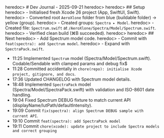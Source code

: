 heredoc> # Dev Journal - 2025-09-21
heredoc>
heredoc> ## Setup
heredoc> - Initialised fresh Xcode 26 project (App, SwiftUI, Swift).
heredoc> - Converted root `AeroXlone` folder from blue (buildable folder) → yellow (group).
heredoc> - Created groups: `Spectra ▸ Model`.
heredoc> - Created file: `Spectrum.swift` at `/AeroXlone/Spectra/Model/Spectrum.swift`.
heredoc> - Verified clean build (⌘B succeeded).
heredoc>
heredoc> ## Next
heredoc> - Add Spectrum model code.
heredoc> - Commit with `feat(spectra): add Spectrum model`.
heredoc> - Expand with `SpectraPack.swift`.
- 11:25 Implemented `Spectrum` model (Spectra/Model/Spectrum.swift). Codable/Sendable with clamped params and debug fix$
- 11:28 Committed accidentally in `chore(repo): initialise Xcode project, gitignore, and docs`.
- 17:36 Updated CHANGELOG with Spectrum model details.
- 18:48 Implemented `SpectraPack` model (Spectra/Model/SpectraPack.swift) with validation and ISO-8601 date handling.
- 19:04 Fixed Spectrum DEBUG fixture to match current API (displayName/lutPath/defaultIntensity).
- 19:09 Commit `fix(spectra): align Spectrum DEBUG sample with current API`.
- 19:10 Commit `feat(spectra): add SpectraPack model`
- 19:11 Commit `chore(xcode): update project to include Spectra models and correct grouping` 
